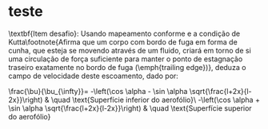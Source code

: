 # teste

\textbf{Item desafio}: Usando mapeamento conforme e a condição de Kutta\footnote{Afirma que um corpo com bordo de fuga em forma de cunha, que esteja se movendo através de um fluido, criará em torno de si uma circulação de força suficiente para manter o ponto de estagnação traseiro exatamente no bordo de fuga (\emph{trailing edge})}, deduza o campo de velocidade deste escoamento, dado por:


\frac{\bu}{\bu_{\infty}}=
    -\left(\cos \alpha - \sin \alpha \sqrt{\frac{l+2x}{l-2x}}\right) & \quad \text{Superfície inferior do aerofólio}\\
    -\left(\cos \alpha + \sin \alpha \sqrt{\frac{l+2x}{l-2x}}\right) & \quad \text{Superfície superior do aerofólio}

